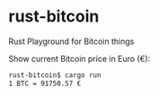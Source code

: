 # rust-bitcoin

Rust Playground for Bitcoin things

Show current Bitcoin price in Euro (€):

```bash
rust-bitcoin$ cargo run
1 BTC = 91750.57 €
```
